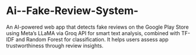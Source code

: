 # Ai--Fake-Review-System-
An AI-powered web app that detects fake reviews on the Google Play Store using Meta’s LLaMA via Groq API for smart text analysis, combined with TF-IDF and Random Forest for classification. It helps users assess app trustworthiness through review insights.

